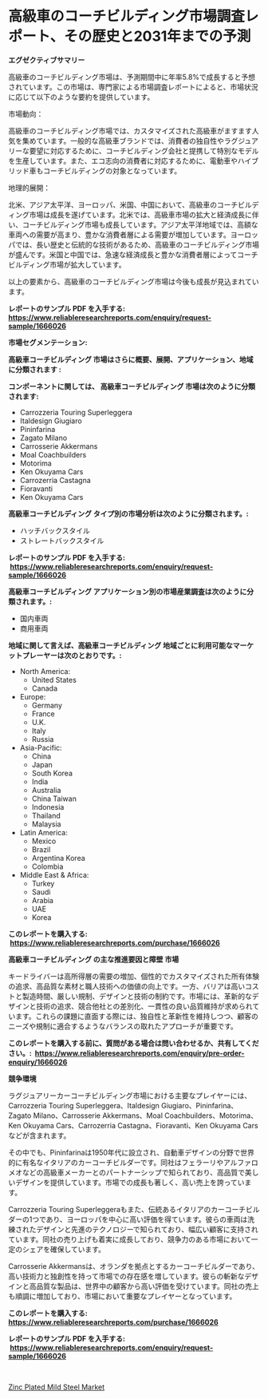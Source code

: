 <p><h1>高級車のコーチビルディング市場調査レポート、その歴史と2031年までの予測</h1></p><p><strong>エグゼクティブサマリー</strong></p>
<p><p>高級車のコーチビルディング市場は、予測期間中に年率5.8%で成長すると予想されています。この市場は、専門家による市場調査レポートによると、市場状況に応じて以下のような要約を提供しています。</p><p>市場動向：</p><p>高級車のコーチビルディング市場では、カスタマイズされた高級車がますます人気を集めています。一般的な高級車ブランドでは、消費者の独自性やラグジュアリーな要望に対応するために、コーチビルディング会社と提携して特別なモデルを生産しています。また、エコ志向の消費者に対応するために、電動車やハイブリッド車もコーチビルディングの対象となっています。</p><p>地理的展開：</p><p>北米、アジア太平洋、ヨーロッパ、米国、中国において、高級車のコーチビルディング市場は成長を遂げています。北米では、高級車市場の拡大と経済成長に伴い、コーチビルディング市場も成長しています。アジア太平洋地域では、高額な車両への需要が高まり、豊かな消費者層による需要が増加しています。ヨーロッパでは、長い歴史と伝統的な技術があるため、高級車のコーチビルディング市場が盛んです。米国と中国では、急速な経済成長と豊かな消費者層によってコーチビルディング市場が拡大しています。</p><p>以上の要素から、高級車のコーチビルディング市場は今後も成長が見込まれています。</p></p>
<p><strong>レポートのサンプル PDF を入手する: <a href="https://www.reliableresearchreports.com/enquiry/request-sample/1666026">https://www.reliableresearchreports.com/enquiry/request-sample/1666026</a></strong></p>
<p><strong>市場セグメンテーション:</strong></p>
<p><strong> 高級車コーチビルディング 市場はさらに概要、展開、アプリケーション、地域に分類されます :</strong></p>
<p><strong>コンポーネントに関しては、 高級車コーチビルディング 市場は次のように分類されます: &nbsp;</strong></p>
<p><ul><li>Carrozzeria Touring Superleggera</li><li>Italdesign Giugiaro</li><li>Pininfarina</li><li>Zagato Milano</li><li>Carrosserie Akkermans</li><li>Moal Coachbuilders</li><li>Motorima</li><li>Ken Okuyama Cars</li><li>Carrozerria Castagna</li><li>Fioravanti</li><li>Ken Okuyama Cars</li></ul></p>
<p><strong> 高級車コーチビルディング タイプ別の市場分析は次のように分類されます。:</strong></p>
<p><ul><li>ハッチバックスタイル</li><li>ストレートバックスタイル</li></ul></p>
<p><strong>レポートのサンプル PDF を入手する: &nbsp;<a href="https://www.reliableresearchreports.com/enquiry/request-sample/1666026">https://www.reliableresearchreports.com/enquiry/request-sample/1666026</a></strong></p>
<p><strong> 高級車コーチビルディング アプリケーション別の市場産業調査は次のように分類されます。:</strong></p>
<p><ul><li>国内車両</li><li>商用車両</li></ul></p>
<p><strong>地域に関して言えば、高級車コーチビルディング 地域ごとに利用可能なマーケットプレーヤーは次のとおりです。:</strong></p>
<p><ul>
    <li>
        North America:
        <ul>
            <li>United States</li>
            <li>Canada</li>
        </ul>
    </li>
    <li>
        Europe:
        <ul>
            <li>Germany</li>
            <li>France</li>
            <li>U.K.</li>
            <li>Italy</li>
            <li>Russia</li>
        </ul>
    </li>
    <li>
        Asia-Pacific:
        <ul>
            <li>China</li>
            <li>Japan</li>
            <li>South Korea</li>
            <li>India</li>
            <li>Australia</li>
            <li>China Taiwan</li>
            <li>Indonesia</li>
            <li>Thailand</li>
            <li>Malaysia</li>
        </ul>
    </li>
    <li>
        Latin America:
        <ul>
            <li>Mexico</li>
            <li>Brazil</li>
            <li>Argentina Korea</li>
            <li>Colombia</li>
        </ul>
    </li>
    <li>
        Middle East & Africa:
        <ul>
            <li>Turkey</li>
            <li>Saudi</li>
            <li>Arabia</li>
            <li>UAE</li>
            <li>Korea</li>
        </ul>
    </li>
    </ul></p>
<p><strong>このレポートを購入する: &nbsp;<a href="https://www.reliableresearchreports.com/purchase/1666026">https://www.reliableresearchreports.com/purchase/1666026</a></strong></p>
<p><strong>高級車コーチビルディング の主な推進要因と障壁 市場</strong></p>
<p><p>キードライバーは高所得層の需要の増加、個性的でカスタマイズされた所有体験の追求、高品質な素材と職人技術への価値の向上です。一方、バリアは高いコストと製造時間、厳しい規制、デザインと技術の制約です。市場には、革新的なデザインと技術の追求、競合他社との差別化、一貫性の良い品質維持が求められています。これらの課題に直面する際には、独自性と革新性を維持しつつ、顧客のニーズや規制に適合するようなバランスの取れたアプローチが重要です。</p></p>
<p><strong>このレポートを購入する前に、質問がある場合は問い合わせるか、共有してください。:&nbsp; <a href="https://www.reliableresearchreports.com/enquiry/pre-order-enquiry/1666026">https://www.reliableresearchreports.com/enquiry/pre-order-enquiry/1666026</a></strong></p>
<p><strong>競争環境</strong></p>
<p><p>ラグジュアリーカーコーチビルディング市場における主要なプレイヤーには、Carrozzeria Touring Superleggera、Italdesign Giugiaro、Pininfarina、Zagato Milano、Carrosserie Akkermans、Moal Coachbuilders、Motorima、Ken Okuyama Cars、Carrozerria Castagna、Fioravanti、Ken Okuyama Carsなどが含まれます。</p><p>その中でも、Pininfarinaは1950年代に設立され、自動車デザインの分野で世界的に有名なイタリアのカーコーチビルダーです。同社はフェラーリやアルファロメオなどの高級車メーカーとのパートナーシップで知られており、高品質で美しいデザインを提供しています。市場での成長も著しく、高い売上を誇っています。</p><p>Carrozzeria Touring Superleggeraもまた、伝統あるイタリアのカーコーチビルダーの1つであり、ヨーロッパを中心に高い評価を得ています。彼らの車両は洗練されたデザインと先進のテクノロジーで知られており、幅広い顧客に支持されています。同社の売り上げも着実に成長しており、競争力のある市場において一定のシェアを確保しています。</p><p>Carrosserie Akkermansは、オランダを拠点とするカーコーチビルダーであり、高い技術力と独創性を持って市場での存在感を増しています。彼らの斬新なデザインと高品質な製品は、世界中の顧客から高い評価を受けています。同社の売上も順調に増加しており、市場において重要なプレイヤーとなっています。</p></p>
<p><strong>このレポートを購入する: &nbsp; <a href="https://www.reliableresearchreports.com/purchase/1666026">https://www.reliableresearchreports.com/purchase/1666026</a></strong></p>
<p><strong>レポートのサンプル PDF を入手する: &nbsp;<a href="https://www.reliableresearchreports.com/enquiry/request-sample/1666026">https://www.reliableresearchreports.com/enquiry/request-sample/1666026</a></strong><strong></strong></p>
<p>&nbsp;</p>
<p><p><a href="https://full-wildebeest-80b.notion.site/Zinc-Plated-Mild-Steel-Market-Offers-Provide-Insightful-Data-for-the-Time-Period-from-2024-to-2031-a-92d32b34db5b49519c7c1ded378925b1">Zinc Plated Mild Steel Market</a></p></p>